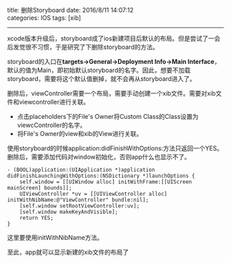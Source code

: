 title: 删除Storyboard
date: 2016/8/11 14:07:12  
categories: IOS
tags: [xib]

---

xcode版本升级后，storyboard成了ios新建项目后默认的布局。但是尝试了一会后发觉很不习惯，于是研究了下删除storyboard的方法。
<!--more-->

storyboard的入口在**targets->General->Deployment Info->Main Interface**，默认的值为Main，即初始默认storyboard的名字。因此，想要不加载storyboard，需要将这个默认值删掉，就不会再从storyboard进入了。

删除后，viewController需要一个布局，需要手动创建一个xib文件。需要对xib文件和viewcontroller进行关联。
- 点击placeholders下的File's Owner将Custom Class的Class设置为viewcController的名字。
- 将File's Owner的view和xib的View进行关联。

使用storyboard的时候application:didFinishWithOptions:方法只返回一个YES。删除后，需要添加代码对window初始化，否则app什么也显示不了。
```objc
- (BOOL)application:(UIApplication *)application didFinishLaunchingWithOptions:(NSDictionary *)launchOptions {
	self.window = [[UIWindow alloc] initWithFrame:[[UIScreen mainScreen] bounds]];
	UIViewController *uv = [[UIViewController alloc] initWithNibName:@"ViewController" bundle:nil];
	[self.window setRootViewController:uv];
	[self.window makeKeyAndVisible];
	return YES;
}
```
这里要使用initWithNibName方法。

至此，app就可以显示新建的xib文件的布局了
